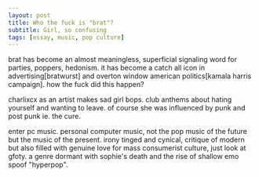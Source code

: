 ```yaml
---
layout: post
title: Who the fuck is "brat"?
subtitle: Girl, so confusing
tags: [essay, music, pop culture]
---
```

brat has become an almost meaningless, superficial signaling word for parties, poppers, hedonism. it has become a catch all icon in advertising[bratwurst] and overton window american politics[kamala harris campaign]. how the fuck did this happen?

charlixcx as an artist makes sad girl bops. club anthems about hating yourself and wanting to leave. of course she was influenced by punk and post punk ie. the cure.

enter pc music. personal computer music, not the pop music of the future but the music of the present. irony tinged and cynical, critique of modern but also filled with genuine love for mass consumerist culture, just look at gfoty. a genre dormant with sophie's death and the rise of shallow emo spoof "hyperpop". 
<!--stackedit_data:
eyJoaXN0b3J5IjpbMTkwMjg1MjA2LDY2NjkyMzYwNiwtMjczND
kzODU1LDY2MDI5NTYzMl19
-->